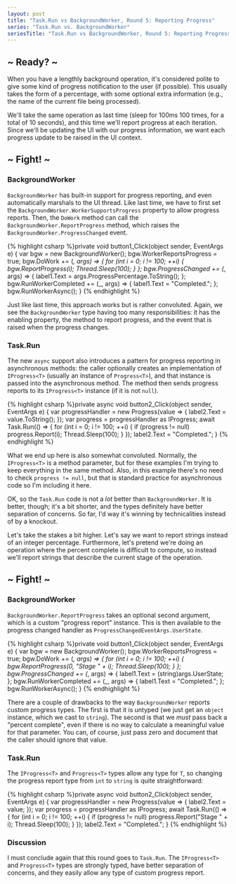 ```yaml
---
layout: post
title: "Task.Run vs BackgroundWorker, Round 5: Reporting Progress"
series: "Task.Run vs. BackgroundWorker"
seriesTitle: "Task.Run vs BackgroundWorker, Round 5: Reporting Progress"
---
```

## ~ Ready? ~

When you have a lengthly background operation, it's considered polite to give some kind of progress notification to the user (if possible). This usually takes the form of a percentage, with some optional extra information (e.g., the name of the current file being processed).



We'll take the same operation as last time (sleep for 100ms 100 times, for a total of 10 seconds), and this time we'll report progress at each iteration. Since we'll be updating the UI with our progress information, we want each progress update to be raised in the UI context.



## ~ Fight! ~

### BackgroundWorker

`BackgroundWorker` has built-in support for progress reporting, and even automatically marshals to the UI thread. Like last time, we have to first set the `BackgroundWorker.WorkerSupportsProgress` property to allow progress reports. Then, the `DoWork` method can call the `BackgroundWorker.ReportProgress` method, which raises the `BackgroundWorker.ProgressChanged` event.



{% highlight csharp %}private void button1_Click(object sender, EventArgs e)
{
    var bgw = new BackgroundWorker();
    bgw.WorkerReportsProgress = true;
    bgw.DoWork += (_, args) =>
    {
        for (int i = 0; i != 100; ++i)
        {
            bgw.ReportProgress(i);
            Thread.Sleep(100);
        }
    };
    bgw.ProgressChanged += (_, args) =>
    {
        label1.Text = args.ProgressPercentage.ToString();
    };
    bgw.RunWorkerCompleted += (_, args) =>
    {
        label1.Text = "Completed.";
    };
    bgw.RunWorkerAsync();
}
{% endhighlight %}

Just like last time, this approach works but is rather convoluted. Again, we see the `BackgroundWorker` type having too many responsibilities: it has the enabling property, the method to report progress, and the event that is raised when the progress changes.



### Task.Run

The new `async` support also introduces a pattern for progress reporting in asynchronous methods: the caller optionally creates an implementation of `IProgress<T>` (usually an instance of `Progress<T>`), and that instance is passed into the asynchronous method. The method then sends progress reports to its `IProgress<T>` instance (if it is not `null`).



{% highlight csharp %}private async void button2_Click(object sender, EventArgs e)
{
    var progressHandler = new Progress<int>(value =>
    {
        label2.Text = value.ToString();
    });
    var progress = progressHandler as IProgress<int>;
    await Task.Run(() =>
    {
        for (int i = 0; i != 100; ++i)
        {
            if (progress != null)
                progress.Report(i);
            Thread.Sleep(100);
        }
    });
    label2.Text = "Completed.";
}
{% endhighlight %}

What we end up here is also somewhat convoluted. Normally, the `IProgress<T>` is a method parameter, but for these examples I'm trying to keep everything in the same method. Also, in this example there's no need to check `progress != null`, but that is standard practice for asynchronous code so I'm including it here.



OK, so the `Task.Run` code is not a _lot_ better than `BackgroundWorker`. It is better, though; it's a bit shorter, and the types definitely have better separation of concerns. So far, I'd way it's winning by technicalities instead of by a knockout.



Let's take the stakes a bit higher. Let's say we want to report strings instead of an integer percentage. Furthermore, let's pretend we're doing an operation where the percent complete is difficult to compute, so instead we'll report strings that describe the current stage of the operation.



## ~ Fight! ~

### BackgroundWorker

`BackgroundWorker.ReportProgress` takes an optional second argument, which is a custom "progress report" instance. This is then available to the progress changed handler as `ProgressChangedEventArgs.UserState`.



{% highlight csharp %}private void button1_Click(object sender, EventArgs e)
{
    var bgw = new BackgroundWorker();
    bgw.WorkerReportsProgress = true;
    bgw.DoWork += (_, args) =>
    {
        for (int i = 0; i != 100; ++i)
        {
            bgw.ReportProgress(0, "Stage " + i);
            Thread.Sleep(100);
        }
    };
    bgw.ProgressChanged += (_, args) =>
    {
        label1.Text = (string)args.UserState;
    };
    bgw.RunWorkerCompleted += (_, args) =>
    {
        label1.Text = "Completed.";
    };
    bgw.RunWorkerAsync();
}
{% endhighlight %}

There are a couple of drawbacks to the way `BackgroundWorker` reports custom progress types. The first is that it is untyped (we just get an `object` instance, which we cast to `string`). The second is that we _must_ pass back a "percent complete", even if there is no way to calculate a meaningful value for that parameter. You can, of course, just pass zero and document that the caller should ignore that value.



### Task.Run

The `IProgress<T>` and `Progress<T>` types allow any type for `T`, so changing the progress report type from `int` to `string` is quite straightforward:



{% highlight csharp %}private async void button2_Click(object sender, EventArgs e)
{
    var progressHandler = new Progress<string>(value =>
    {
        label2.Text = value;
    });
    var progress = progressHandler as IProgress<string>;
    await Task.Run(() =>
    {
        for (int i = 0; i != 100; ++i)
        {
            if (progress != null)
                progress.Report("Stage " + i);
            Thread.Sleep(100);
        }
    });
    label2.Text = "Completed.";
}
{% endhighlight %}

### Discussion

I must conclude again that this round goes to `Task.Run`. The `IProgress<T>` and `Progress<T>` types are strongly typed, have better separation of concerns, and they easily allow any type of custom progress report.


